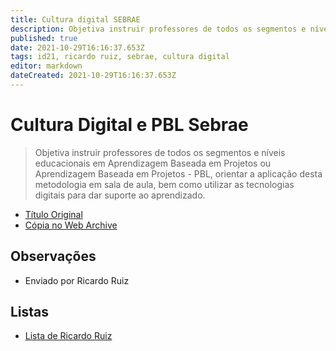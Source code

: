 ```yaml
---
title: Cultura digital SEBRAE
description: Objetiva instruir professores de todos os segmentos e níveis educacionais em Aprendizagem Baseada em Projetos ou Aprendizagem Baseada em Projetos.
published: true
date: 2021-10-29T16:16:37.653Z
tags: id21, ricardo ruiz, sebrae, cultura digital
editor: markdown
dateCreated: 2021-10-29T16:16:37.653Z
---
```


# Cultura Digital e PBL Sebrae

> Objetiva instruir professores de todos os segmentos e níveis educacionais em Aprendizagem Baseada em Projetos ou Aprendizagem Baseada em Projetos - PBL, orientar a aplicação desta metodologia em sala de aula, bem como utilizar as tecnologias digitais para dar suporte ao aprendizado.

 - [Título Original](https://www.sebrae.com.br/sites/PortalSebrae/cursosonline/cultura-digital-e-pbl,7c1f1fef5bf39710VgnVCM100000d701210aRCRD)
 - [Cópia no Web Archive](https://web.archive.org/web/20210928020203/https://www.sebrae.com.br/sites/PortalSebrae/cursosonline/cultura-digital-e-pbl,7c1f1fef5bf39710VgnVCM100000d701210aRCRD)

## Observações

- Enviado por Ricardo Ruiz

## Listas
- [Lista de Ricardo Ruiz](/listas/ricardo-ruiz)
